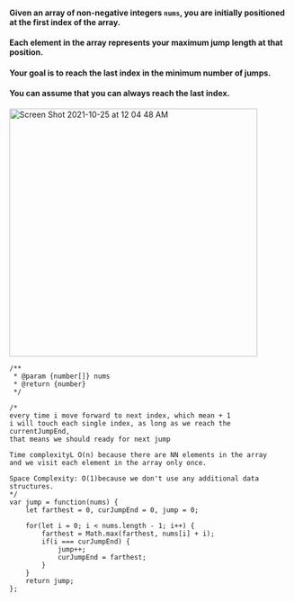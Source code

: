 #### Given an array of non-negative integers `nums`, you are initially positioned at the first index of the array.

#### Each element in the array represents your maximum jump length at that position.

#### Your goal is to reach the last index in the minimum number of jumps.

#### You can assume that you can always reach the last index.

<img width="441" alt="Screen Shot 2021-10-25 at 12 04 48 AM" src="https://user-images.githubusercontent.com/37787994/138649610-8e989698-7b07-4283-b546-4fcadfdc93ac.png">

```JS
/**
 * @param {number[]} nums
 * @return {number}
 */

/*
every time i move forward to next index, which mean + 1
i will touch each single index, as long as we reach the currentJumpEnd,
that means we should ready for next jump

Time complexityL O(n) because there are NN elements in the array
and we visit each element in the array only once.

Space Complexity: O(1)because we don't use any additional data structures.
*/
var jump = function(nums) {
    let farthest = 0, curJumpEnd = 0, jump = 0;

    for(let i = 0; i < nums.length - 1; i++) {
        farthest = Math.max(farthest, nums[i] + i);
        if(i === curJumpEnd) {
            jump++;
            curJumpEnd = farthest;
        }
    }
    return jump;
};
```
